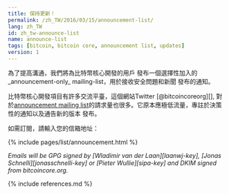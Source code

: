 ```yaml
---
title: 保持更新！
permalink: /zh_TW/2016/03/15/announcement-list/
lang: zh_TW
id: zh_tw-announce-list
name: announce-list
tags: [bitcoin, bitcoin core, announcement list, updates]
version: 1
---
```

為了提高溝通，我們將為比特幣核心開發的用戶 發布一個選擇性加入的_announcement-only_ mailing-list，用於接收安全問題和新聞 發布的通知。

比特幣核心開發項目有許多交流平臺，這個網站Twitter [@bitcoincoreorg][], 對於[announcement mailing list](/zh_TW/list/announcements/join)的請求量也很多。它原本應極低流量，專註於決策性的通知以及通告新的版本 發布。

如需訂閱，請輸入您的信箱地址：

{% include pages/list/announcement.html %}

_Emails will be GPG signed by [Wladimir van der Laan][laanwj-key], [Jonas Schnelli][jonasschnelli-key] or [Pieter Wullie][sipa-key] and DKIM signed from bitcoincore.org._

{% include references.md %}
